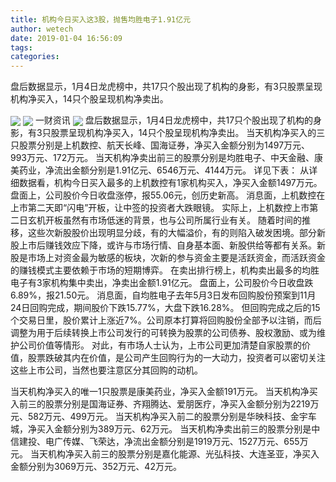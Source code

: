 ```yaml
---
title: 机构今日买入这3股，抛售均胜电子1.91亿元
author: wetech
date: 2019-01-04 16:56:09
tags: 
categories: 
---
```

盘后数据显示，1月4日龙虎榜中，共17只个股出现了机构的身影，有3只股票呈现机构净买入，14只个股呈现机构净卖出。
<!-- more -->
<img align="center" border="0" src="https://imgcdn.yicai.com/uppics/images/2019/01/71f6a8592abae87a10d39ee2ffcb4c05.jpg" />
<img align="center" border="0" src="https://imgcdn.yicai.com/uppics/images/2019/01/8db3e9b8d28b85861743705909daa62e.jpg" />
一财资讯
<img align="center" border="0" src="https://imgcdn.yicai.com/uppics/images/2019/01/6d0c721250ad42f543c48b3cfd6a1c3f.jpg" />
盘后数据显示，1月4日龙虎榜中，共17只个股出现了机构的身影，有3只股票呈现机构净买入，14只个股呈现机构净卖出。
当天机构净买入的三只股票分别是上机数控、航天长峰、国海证券，净买入金额分别为1497万元、993万元、172万元。
当天机构净卖出前三的股票分别是均胜电子、中天金融、康美药业，净流出金额分别是1.91亿元、6546万元、4144万元。
详见下表：
从详细数据看，机构今日买入最多的上机数控有1家机构买入，净买入金额1497万元。
盘面上，公司股价今日收盘涨停，报55.06元，创历史新高。
消息面，上机数控在上市第二天即“闪电”开板，让中签的投资者大跌眼镜。
实际上，上机数控上市第二日玄机开板虽然有市场低迷的背景，也与公司所属行业有关。
随着时间的推移，这些次新股股价出现明显分歧，有的大幅溢价，有的则陷入破发困境。部分新股上市后赚钱效应下降，或许与市场行情、自身基本面、新股供给等都有关系。新股是市场上对资金最为敏感的板块，次新的参与资金主要是活跃资金，而活跃资金的赚钱模式主要依赖于市场的短期博弈。
在卖出排行榜上，机构卖出最多的均胜电子有3家机构集中卖出，净卖出金额1.91亿元。
盘面上，公司股价今日收盘跌6.89%，报21.50元。
消息面，自均胜电子去年5月3日发布回购股份预案到11月24日回购完成，期间股价下跌15.77%，大盘下跌16.28%。
但回购完成之后的15个交易日里，股价累计上涨近7%。公司原本打算将回购股份全部予以注销，而后调整为用于后续转换上市公司发行的可转换为股票的公司债券、股权激励、或为维护公司价值等情形。
对此，有市场人士认为，上市公司更加清楚自家股票的价值，股票跌破其内在价值，是公司产生回购行为的一大动力，投资者可以密切关注这些上市公司，当然也要注意区分其回购的动机。
 
 
当天机构净买入的唯一1只股票是康美药业，净买入金额191万元。
当天机构净买入前三的股票分别是国海证券、齐翔腾达、爱朋医疗，净买入金额分别为2219万元、582万元、499万元。
当天机构净买入前二的股票分别是华映科技、金宇车城，净买入金额分别为389万元、62万元。
当天机构净卖出前三的股票分别是中信建投、电广传媒、飞荣达，净流出金额分别是1919万元、1527万元、655万元。
当天机构净买入前三的股票分别是嘉化能源、光弘科技、大连圣亚，净买入金额分别为3069万元、352万元、42万元。
